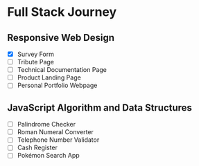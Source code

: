 # Full Stack Journey

## Responsive Web Design
- [X] Survey Form
- [ ] Tribute Page
- [ ] Technical Documentation Page
- [ ] Product Landing Page
- [ ] Personal Portfolio Webpage

## JavaScript Algorithm and Data Structures
- [ ] Palindrome Checker
- [ ] Roman Numeral Converter
- [ ] Telephone Number Validator
- [ ] Cash Register
- [ ] Pokémon Search App
